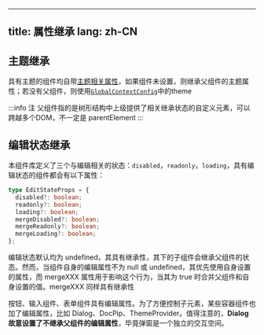 <!--this file is copied from chinese md, remove this comment to update it, or it will be overwritten when next build-->
---
title: 属性继承
lang: zh-CN
---

## 主题继承

具有主题的组件均自带[主题相关属性](/components/theme-provider/#主题属性)，如果组件未设置，则继承父组件的主题属性；若没有父组件，则使用[`GlobalContextConfig`](/components/context-config/)中的theme

:::info 注
父组件指的是树形结构中上级提供了相关继承状态的自定义元素，可以跨越多个DOM，不一定是 parentElement
:::

## 编辑状态继承

本组件库定义了三个与编辑相关的状态：`disabled`，`readonly`，`loading`，具有编辑状态的组件都会有以下属性：

```ts
type EditStateProps = {
  disabled?: boolean;
  readonly?: boolean;
  loading?: boolean;
  mergeDisabled?: boolean;
  mergeReadonly?: boolean;
  mergeLoading?: boolean;
};
```

编辑状态默认均为 undefined，其具有继承性，其下的子组件会继承父组件的状态。然而，当组件自身的编辑属性不为 null 或 undefined，其优先使用自身设置的属性，而 mergeXXX 属性用于影响这个行为，当其为 true 时合并父组件和自身设置的值。mergeXXX 同样具有继承性

按钮、输入组件、表单组件具有编辑属性。为了方便控制子元素，某些容器组件也加了编辑属性，比如 Dialog、DocPip、ThemeProvider。值得注意的，**Dialog 故意设置了不继承父组件的编辑属性**，毕竟弹窗是一个独立的交互空间。

<!-- @Code:editState -->
